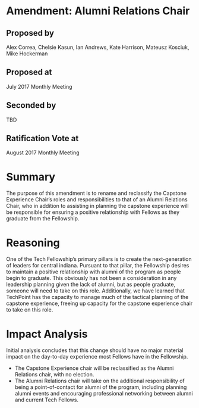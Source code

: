 # Amendment: Alumni Relations Chair

## Proposed by

Alex Correa, Chelsie Kasun, Ian Andrews, Kate Harrison, Mateusz Kosciuk, Mike Hockerman

## Proposed at

July 2017 Monthly Meeting

## Seconded by

TBD

## Ratification Vote at

August 2017 Monthly Meeting

# Summary

The purpose of this amendment is to rename and reclassify the Capstone Experience Chair’s roles and responsibilities to that of an Alumni Relations Chair, who in addition to assisting in planning the capstone experience will be responsible for ensuring a positive relationship with Fellows as they graduate from the Fellowship.

# Reasoning

One of the Tech Fellowship’s primary pillars is to create the next-generation of leaders for central indiana. Pursuant to that pillar, the Fellowship desires to maintain a positive relationship with alumni of the program as people begin to graduate. This obviously has not been a consideration in any leadership planning given the lack of alumni, but as people graduate, someone will need to take on this role. Additionally, we have learned that TechPoint has the capacity to manage much of the tactical planning of the capstone experience, freeing up capacity for the capstone experience chair to take on this role.

# Impact Analysis

Initial analysis concludes that this change should have no major material impact on the day-to-day experience most Fellows have in the Fellowship. 
 
- The Capstone Experience chair will be reclassified as the Alumni Relations chair, with no election.
- The Alumni Relations chair will take on the additional responsibility of being a point-of-contact for alumni of the program, including planning alumni events and encouraging professional networking between alumni and current Tech Fellows.
